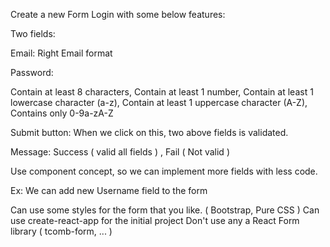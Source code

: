 Create a new Form Login with some below features:



Two fields:



Email: Right Email format

Password:


Contain at least 8 characters,
Contain at least 1 number,
Contain at least 1 lowercase character (a-z),
Contain at least 1 uppercase character (A-Z),
Contains only 0-9a-zA-Z



Submit button: When we click on this, two above fields is validated.

Message: Success ( valid all fields ) , Fail ( Not valid )



Use component concept, so we can implement more fields with less code. 


Ex: We can add new Username field to the form


Can use some styles for the form that you like. ( Bootstrap, Pure CSS )
Can use create-react-app for the initial project
Don't use any a React Form library ( tcomb-form, ... )